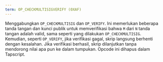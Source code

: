 ```yaml
---
term: OP_CHECKMULTISIGVERIFY (0XAF)
---
```


Menggabungkan `OP_CHECKMULTISIG` dan `OP_VERIFY`. Ini memerlukan beberapa tanda tangan dan kunci publik untuk memverifikasi bahwa `M` dari `N` tanda tangan adalah valid, sama seperti yang dilakukan `OP_CHECKMULTISIG`. Kemudian, seperti `OP_VERIFY`, jika verifikasi gagal, skrip langsung berhenti dengan kesalahan. Jika verifikasi berhasil, skrip dilanjutkan tanpa mendorong nilai apa pun ke dalam tumpukan. Opcode ini dihapus dalam Tapscript.